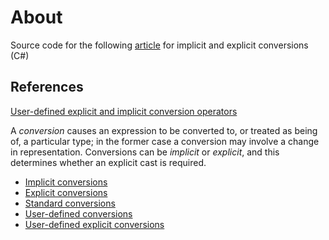 # About

Source code for the following [article](https://dev.to/karenpayneoregon/c-user-defined-explicit-and-implicit-conversion-operators-3ipd) for implicit and explicit conversions (C#)

## References

[User-defined explicit and implicit conversion operators](https://learn.microsoft.com/en-us/dotnet/csharp/language-reference/operators/user-defined-conversion-operators)

A *conversion* causes an expression to be converted to, or treated as being of, a particular type; in the former case a conversion may involve a change in representation. Conversions can be *implicit* or *explicit*, and this determines whether an explicit cast is required.

- [Implicit conversions](https://learn.microsoft.com/en-us/dotnet/csharp/language-reference/language-specification/conversions#102-implicit-conversions)
- [Explicit conversions](https://learn.microsoft.com/en-us/dotnet/csharp/language-reference/language-specification/conversions#103-explicit-conversions)
- [Standard conversions](https://learn.microsoft.com/en-us/dotnet/csharp/language-reference/language-specification/conversions#104-standard-conversions)
- [User-defined conversions](https://learn.microsoft.com/en-us/dotnet/csharp/language-reference/language-specification/conversions#105-user-defined-conversions)
- [User-defined explicit conversions](https://learn.microsoft.com/en-us/dotnet/csharp/language-reference/language-specification/conversions#1055-user-defined-explicit-conversions)




